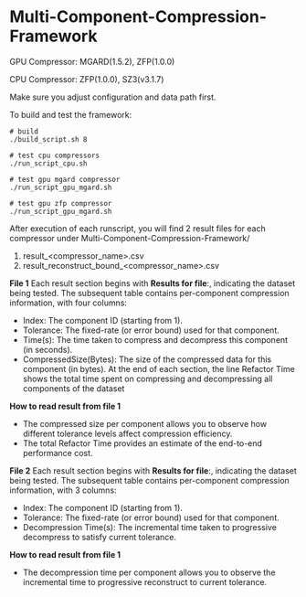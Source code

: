# Multi-Component-Compression-Framework

GPU Compressor: MGARD(1.5.2), ZFP(1.0.0)

CPU Compressor: ZFP(1.0.0), SZ3(v3.1.7)

Make sure you adjust configuration and data path first.

To build and test the framework:

```
# build
./build_script.sh 8

# test cpu compressors
./run_script_cpu.sh

# test gpu mgard compressor
./run_script_gpu_mgard.sh

# test gpu zfp compressor
./run_script_gpu_mgard.sh
```

After execution of each runscript, you will find 2 result files for each compressor under Multi-Component-Compression-Framework/

1. result_<compressor_name>.csv
2. result_reconstruct_bound_<compressor_name>.csv

**File 1**
Each result section begins with **Results for file**:, indicating the dataset being tested. The subsequent table contains per-component compression information, with four columns:

- Index: The component ID (starting from 1).
- Tolerance: The fixed-rate (or error bound) used for that component.
- Time(s): The time taken to compress and decompress this component (in seconds).
- CompressedSize(Bytes): The size of the compressed data for this component (in bytes).
At the end of each section, the line Refactor Time shows the total time spent on compressing and decompressing all components of the dataset

**How to read result from file 1**
- The compressed size per component allows you to observe how different tolerance levels affect compression efficiency.
- The total Refactor Time provides an estimate of the end-to-end performance cost.

**File 2**
Each result section begins with **Results for file**:, indicating the dataset being tested. The subsequent table contains per-component compression information, with 3 columns:

- Index: The component ID (starting from 1).
- Tolerance: The fixed-rate (or error bound) used for that component.
- Decompression Time(s): The incremental time taken to progressive decompress to satisfy current tolerance.

**How to read result from file 1**
- The decompression time per component allows you to observe the incremental time to progressive reconstruct to current tolerance.

